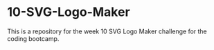 # 10-SVG-Logo-Maker
This is a repository for the week 10 SVG Logo Maker challenge for the coding bootcamp.
